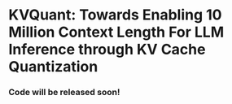 # KVQuant: Towards Enabling 10 Million Context Length For LLM Inference through KV Cache Quantization

### Code will be released soon! 
